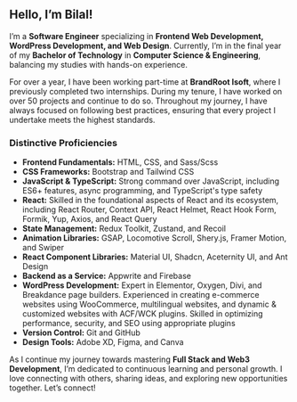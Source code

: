## Hello, I’m Bilal!

I’m a **Software Engineer** specializing in **Frontend Web Development, WordPress Development, and Web Design**. Currently, I’m in the final year of my **Bachelor of Technology** in **Computer Science & Engineering**, balancing my studies with hands-on experience.

For over a year, I have been working part-time at **BrandRoot Isoft**, where I previously completed two internships. During my tenure, I have worked on over 50 projects and continue to do so. Throughout my journey, I have always focused on following best practices, ensuring that every project I undertake meets the highest standards.

### Distinctive Proficiencies

- **Frontend Fundamentals:** HTML, CSS, and Sass/Scss
- **CSS Frameworks:** Bootstrap and Tailwind CSS
- **JavaScript & TypeScript:** Strong command over JavaScript, including ES6+ features, async programming, and TypeScript's type safety
- **React:** Skilled in the foundational aspects of React and its ecosystem, including React Router, Context API, React Helmet, React Hook Form, Formik, Yup, Axios, and React Query
- **State Management:** Redux Toolkit, Zustand, and Recoil
- **Animation Libraries:** GSAP, Locomotive Scroll, Shery.js, Framer Motion, and Swiper
- **React Component Libraries:** Material UI, Shadcn, Aceternity UI, and Ant Design
- **Backend as a Service:** Appwrite and Firebase
- **WordPress Development:** Expert in Elementor, Oxygen, Divi, and Breakdance page builders. Experienced in creating e-commerce websites using WooCommerce, multilingual websites, and dynamic & customized websites with ACF/WCK plugins. Skilled in optimizing performance, security, and SEO using appropriate plugins
- **Version Control:** Git and GitHub
- **Design Tools:** Adobe XD, Figma, and Canva

As I continue my journey towards mastering **Full Stack and Web3 Development**, I’m dedicated to continuous learning and personal growth. I love connecting with others, sharing ideas, and exploring new opportunities together. Let’s connect!
